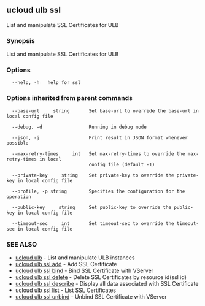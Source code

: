 

## ucloud ulb ssl

List and manipulate SSL Certificates for ULB

### Synopsis

List and manipulate SSL Certificates for ULB

### Options

```
  --help, -h   help for ssl 

```

### Options inherited from parent commands

```
  --base-url     string       Set base-url to override the base-url in local config file 

  --debug, -d                 Running in debug mode 

  --json, -j                  Print result in JSON format whenever possible 

  --max-retry-times     int   Set max-retry-times to override the max-retry-times in local
                              config file (default -1) 

  --private-key     string    Set private-key to override the private-key in local config file 

  --profile, -p string        Specifies the configuration for the operation 

  --public-key     string     Set public-key to override the public-key in local config file 

  --timeout-sec     int       Set timeout-sec to override the timeout-sec in local config file 

```

### SEE ALSO

* [ucloud ulb](developer/cli/cmd/ucloud/ulb)	 - List and manipulate ULB instances
* [ucloud ulb ssl add](developer/cli/cmd/ucloud/ulb/ssl/add)	 - Add SSL Certificate
* [ucloud ulb ssl bind](developer/cli/cmd/ucloud/ulb/ssl/bind)	 - Bind SSL Certificate with VServer
* [ucloud ulb ssl delete](developer/cli/cmd/ucloud/ulb/ssl/delete)	 - Delete SSL Certificates by resource id(ssl id)
* [ucloud ulb ssl describe](developer/cli/cmd/ucloud/ulb/ssl/describe)	 - Display all data associated with SSL Certificate
* [ucloud ulb ssl list](developer/cli/cmd/ucloud/ulb/ssl/list)	 - List SSL Certificates
* [ucloud ulb ssl unbind](developer/cli/cmd/ucloud/ulb/ssl/unbind)	 - Unbind SSL Certificate with VServer

